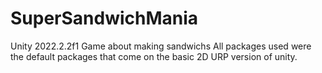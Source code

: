 # SuperSandwichMania
Unity 2022.2.2f1 Game about making sandwichs
All packages used were the default packages that come on the basic 2D URP version of unity.

